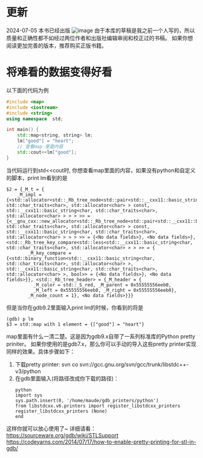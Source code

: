 
# 更新
2024-07-05
本书已经出版
![image](https://github.com/Celthi/effective-debugging-zh/assets/5187962/29b04963-5535-432c-b56f-8a2d5dbc2ec6)
由于本库的草稿是我之前一个人写的，所以质量和正确性都不如经过两位作者和出版社编辑审阅和校正过的书稿。
如果你想阅读更加完善的版本，推荐购买正版书籍。
# 将难看的数据变得好看
以下面的代码为例
```c++
#include <map>
#include <iostream>
#include <string>
using namespace  std;

int main() {
    std::map<string, string> lm;
    lm["good"] = "heart";
    // 查看map 里面内容
    std::cout<<lm["good"];
}
```
当代码运行到std<<cout时, 你想查看map里面的内容，如果没有python和自定义的脚本，print lm看到的是
```
$2 = {_M_t = {
    _M_impl = {<std::allocator<std::_Rb_tree_node<std::pair<std::__cxx11::basic_string<char, std::char_traits<char>, std::allocator<char> > const, std::__cxx11::basic_string<char, std::char_traits<char>, std::allocator<char> > > > >> = {<__gnu_cxx::new_allocator<std::_Rb_tree_node<std::pair<std::__cxx11::basic_string<char, std::char_traits<char>, std::allocator<char> > const, std::__cxx11::basic_string<char, std::char_traits<char>, std::allocator<char> > > > >> = {<No data fields>}, <No data fields>}, <std::_Rb_tree_key_compare<std::less<std::__cxx11::basic_string<char, std::char_traits<char>, std::allocator<char> > > >> = {
        _M_key_compare = {<std::binary_function<std::__cxx11::basic_string<char, std::char_traits<char>, std::allocator<char> >, std::__cxx11::basic_string<char, std::char_traits<char>, std::allocator<char> >, bool>> = {<No data fields>}, <No data fields>}}, <std::_Rb_tree_header> = {_M_header = {
          _M_color = std::_S_red, _M_parent = 0x55555556eeb0, 
          _M_left = 0x55555556eeb0, _M_right = 0x55555556eeb0}, 
        _M_node_count = 1}, <No data fields>}}}
```
但是当你在gdb9.2里面输入print lm的时候，你看到的将是
```
(gdb) p lm
$3 = std::map with 1 element = {["good"] = "heart"}
```
map里面有什么一清二楚。这是因为gdb9.x自带了一系列标准库的Python pretty priniter。 如果你使用的是gdb7.x，那么你可以手动的导入这些pretty printer实现同样的效果。具体步骤如下：

1. 下载pretty printer: svn co svn://gcc.gnu.org/svn/gcc/trunk/libstdc++-v3/python
2. 在gdb里面输入(将路径改成你下载的路径)：
    ```
    python
    import sys
    sys.path.insert(0, '/home/maude/gdb_printers/python')
    from libstdcxx.v6.printers import register_libstdcxx_printers
    register_libstdcxx_printers (None)
    end
    ```
这样你就可以放心使用了~
详细请看：
https://sourceware.org/gdb/wiki/STLSupport
https://codeyarns.com/2014/07/17/how-to-enable-pretty-printing-for-stl-in-gdb/
